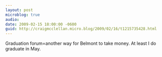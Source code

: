```yaml
---
layout: post
microblog: true
audio: 
date: 2009-02-15 18:00:00 -0600
guid: http://craigmcclellan.micro.blog/2009/02/16/t1215735428.html
---
```

Graduation forum=another way for Belmont to take money.  At least I do graduate in May.
